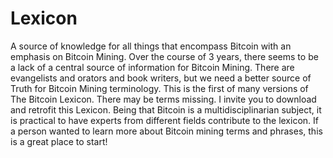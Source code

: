 # Lexicon
A source of knowledge for all things that encompass Bitcoin with an emphasis on Bitcoin Mining. 
Over the course of 3 years, there seems to be a lack of a central source of information for Bitcoin Mining. 
There are evangelists and orators and book writers, but we need a better source of Truth for Bitcoin Mining terminology.
This is the first of many versions of The Bitcoin Lexicon. There may be terms missing. 
I invite you to download and retrofit this Lexicon. 
Being that Bitcoin is a multidisciplinarian subject, it is practical to have experts from different fields contribute to the lexicon. 
If a person wanted to learn more about Bitcoin mining terms and phrases, this is a great place to start!

